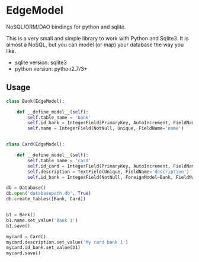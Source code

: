# EdgeModel

NoSQL/ORM/DAO bindings for python and sqlite.

This is a very small and simple library to work with Python and Sqlite3.
It is almost a NoSQL, but you can model (or map) your database the way you like.

- sqlite version: sqlite3
- python version: python2.7/3+

## Usage


```python
class Bank(EdgeModel):

    def __define_model__(self):
        self.table_name = 'bank'
        self.id_bank = IntegerField(PrimaryKey, AutoIncrement, FieldName='id_bank')
        self.name = IntegerField(NotNull, Unique, FieldName='name')


class Card(EdgeModel):

    def __define_model__(self):
        self.table_name = 'card'
        self.id_card = IntegerField(PrimaryKey, AutoIncrement, FieldName='id_card')
        self.description = TextField(Unique, FieldName='description')
        self.id_bank = IntegerField(NotNull, ForeignModel=Bank, FieldName='id_bank')

db = Database()
db.open('databasepath.db', True)
db.create_tables([Bank, Card])


b1 = Bank()
b1.name.set_value('Bank 1')
b1.save()

mycard = Card()
mycard.description.set_value('My card bank 1')
mycard.id_bank.set_value(b1)
mycard.save()
```
